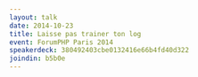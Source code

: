 ```yaml
---
layout: talk
date: 2014-10-23
title: Laisse pas trainer ton log
event: ForumPHP Paris 2014
speakerdeck: 380492403cbe0132416e66b4fd40d322
joindin: b5b0e
---
```

